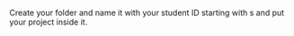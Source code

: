Create your folder and name it with your student ID starting with s and put your project inside it.
